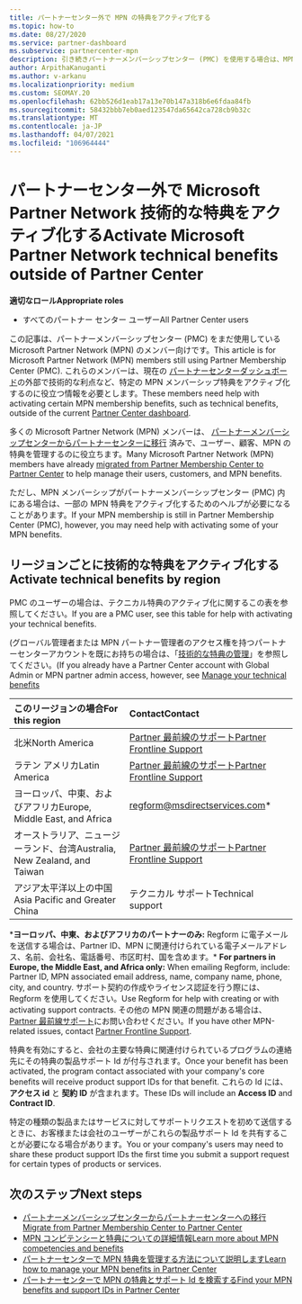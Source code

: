 ```yaml
---
title: パートナーセンター外で MPN の特典をアクティブ化する
ms.topic: how-to
ms.date: 08/27/2020
ms.service: partner-dashboard
ms.subservice: partnercenter-mpn
description: 引き続きパートナーメンバーシップセンター (PMC) を使用する場合は、MPN テクニカルサポートの特典をアクティブ化して特典のサポート Id を提供するために、お問い合わせ先に関するページをご覧ください。
author: ArpithaKanuganti
ms.author: v-arkanu
ms.localizationpriority: medium
ms.custom: SEOMAY.20
ms.openlocfilehash: 62bb526d1eab17a13e70b147a318b6e6fdaa84fb
ms.sourcegitcommit: 58432bbb7eb0aed123547da65642ca728cb9b32c
ms.translationtype: MT
ms.contentlocale: ja-JP
ms.lasthandoff: 04/07/2021
ms.locfileid: "106964444"
---
```

# <a name="activate-microsoft-partner-network-technical-benefits-outside-of-partner-center"></a><span data-ttu-id="5f489-103">パートナーセンター外で Microsoft Partner Network 技術的な特典をアクティブ化する</span><span class="sxs-lookup"><span data-stu-id="5f489-103">Activate Microsoft Partner Network technical benefits outside of Partner Center</span></span>


<span data-ttu-id="5f489-104">**適切なロール**</span><span class="sxs-lookup"><span data-stu-id="5f489-104">**Appropriate roles**</span></span>

- <span data-ttu-id="5f489-105">すべてのパートナー センター ユーザー</span><span class="sxs-lookup"><span data-stu-id="5f489-105">All Partner Center users</span></span>

<span data-ttu-id="5f489-106">この記事は、パートナーメンバーシップセンター (PMC) をまだ使用している Microsoft Partner Network (MPN) のメンバー向けです。</span><span class="sxs-lookup"><span data-stu-id="5f489-106">This article is for Microsoft Partner Network (MPN) members still using Partner Membership Center (PMC).</span></span> <span data-ttu-id="5f489-107">これらのメンバーは、現在の [パートナーセンターダッシュボード](https://partner.microsoft.com/dashboard)の外部で技術的な利点など、特定の MPN メンバーシップ特典をアクティブ化するのに役立つ情報を必要とします。</span><span class="sxs-lookup"><span data-stu-id="5f489-107">These members need help with activating certain MPN membership benefits, such as technical benefits, outside of the current [Partner Center dashboard](https://partner.microsoft.com/dashboard).</span></span>

<span data-ttu-id="5f489-108">多くの Microsoft Partner Network (MPN) メンバーは、 [パートナーメンバーシップセンターからパートナーセンターに移行](prepare-pmc-pc-migration.md) 済みで、ユーザー、顧客、MPN の特典を管理するのに役立ちます。</span><span class="sxs-lookup"><span data-stu-id="5f489-108">Many Microsoft Partner Network (MPN) members have already [migrated from Partner Membership Center to Partner Center](prepare-pmc-pc-migration.md) to help manage their users, customers, and MPN benefits.</span></span>

<span data-ttu-id="5f489-109">ただし、MPN メンバーシップがパートナーメンバーシップセンター (PMC) 内にある場合は、一部の MPN 特典をアクティブ化するためのヘルプが必要になることがあります。</span><span class="sxs-lookup"><span data-stu-id="5f489-109">If your MPN membership is still in Partner Membership Center (PMC), however, you may need help with activating some of your MPN benefits.</span></span>

## <a name="activate-technical-benefits-by-region"></a><span data-ttu-id="5f489-110">リージョンごとに技術的な特典をアクティブ化する</span><span class="sxs-lookup"><span data-stu-id="5f489-110">Activate technical benefits by region</span></span>

<span data-ttu-id="5f489-111">PMC のユーザーの場合は、テクニカル特典のアクティブ化に関するこの表を参照してください。</span><span class="sxs-lookup"><span data-stu-id="5f489-111">If you are a PMC user, see this table for help with activating your technical benefits.</span></span>

<span data-ttu-id="5f489-112">(グローバル管理者または MPN パートナー管理者のアクセス権を持つパートナーセンターアカウントを既にお持ちの場合は、「[技術的な特典の管理](https://docs.microsoft.com/partner-center/manage-your-partner-network-benefits#manage-technical-benefits)」を参照してください。</span><span class="sxs-lookup"><span data-stu-id="5f489-112">(If you already have a Partner Center account with Global Admin or MPN partner admin access, however, see [Manage your technical benefits](https://docs.microsoft.com/partner-center/manage-your-partner-network-benefits#manage-technical-benefits)</span></span>

|<span data-ttu-id="5f489-113">このリージョンの場合</span><span class="sxs-lookup"><span data-stu-id="5f489-113">For this region</span></span>  | <span data-ttu-id="5f489-114">Contact</span><span class="sxs-lookup"><span data-stu-id="5f489-114">Contact</span></span> |
|:--------|:------------|
|<span data-ttu-id="5f489-115">北米</span><span class="sxs-lookup"><span data-stu-id="5f489-115">North America</span></span>  | [<span data-ttu-id="5f489-116">Partner 最前線のサポート</span><span class="sxs-lookup"><span data-stu-id="5f489-116">Partner Frontline Support</span></span>](https://partner.microsoft.com/support?issueid=300-0042)  |
|<span data-ttu-id="5f489-117">ラテン アメリカ</span><span class="sxs-lookup"><span data-stu-id="5f489-117">Latin America</span></span>  | [<span data-ttu-id="5f489-118">Partner 最前線のサポート</span><span class="sxs-lookup"><span data-stu-id="5f489-118">Partner Frontline Support</span></span>](https://partner.microsoft.com/support?issueid=300-0042)  |
|<span data-ttu-id="5f489-119">ヨーロッパ、中東、およびアフリカ</span><span class="sxs-lookup"><span data-stu-id="5f489-119">Europe, Middle East, and Africa</span></span>  | [regform@msdirectservices.com](mailto:regform@msdirectservices.com)*  |
|<span data-ttu-id="5f489-120">オーストラリア、ニュージーランド、台湾</span><span class="sxs-lookup"><span data-stu-id="5f489-120">Australia, New Zealand, and Taiwan</span></span>  | [<span data-ttu-id="5f489-121">Partner 最前線のサポート</span><span class="sxs-lookup"><span data-stu-id="5f489-121">Partner Frontline Support</span></span>](https://partner.microsoft.com/support?issueid=300-0042)  |
|<span data-ttu-id="5f489-122">アジア太平洋以上の中国</span><span class="sxs-lookup"><span data-stu-id="5f489-122">Asia Pacific and Greater China</span></span>  | <span data-ttu-id="5f489-123">テクニカル サポート</span><span class="sxs-lookup"><span data-stu-id="5f489-123">Technical support</span></span>  |

<span data-ttu-id="5f489-124">\***ヨーロッパ、中東、およびアフリカのパートナーのみ:** Regform に電子メールを送信する場合は、Partner ID、MPN に関連付けられている電子メールアドレス、名前、会社名、電話番号、市区町村、国を含めます。</span><span class="sxs-lookup"><span data-stu-id="5f489-124">\* **For partners in Europe, the Middle East, and Africa only:** When emailing Regform, include: Partner ID, MPN associated email address, name, company name, phone, city, and country.</span></span> <span data-ttu-id="5f489-125">サポート契約の作成やライセンス認証を行う際には、Regform を使用してください。</span><span class="sxs-lookup"><span data-stu-id="5f489-125">Use Regform for help with creating or with activating support contracts.</span></span> <span data-ttu-id="5f489-126">その他の MPN 関連の問題がある場合は、 [Partner 最前線サポート](https://partner.microsoft.com/support?issueid=300-0042)にお問い合わせください。</span><span class="sxs-lookup"><span data-stu-id="5f489-126">If you have other MPN-related issues, contact [Partner Frontline Support](https://partner.microsoft.com/support?issueid=300-0042).</span></span>

<span data-ttu-id="5f489-127">特典を有効にすると、会社の主要な特典に関連付けられているプログラムの連絡先にその特典の製品サポート Id が付与されます。</span><span class="sxs-lookup"><span data-stu-id="5f489-127">Once your benefit has been activated, the program contact associated with your company's core benefits will receive product support IDs for that benefit.</span></span> <span data-ttu-id="5f489-128">これらの Id には、 **アクセス id** と **契約 ID** が含まれます。</span><span class="sxs-lookup"><span data-stu-id="5f489-128">These IDs will include an **Access ID** and **Contract ID**.</span></span> 

<span data-ttu-id="5f489-129">特定の種類の製品またはサービスに対してサポートリクエストを初めて送信するときに、お客様または会社のユーザーがこれらの製品サポート Id を共有することが必要になる場合があります。</span><span class="sxs-lookup"><span data-stu-id="5f489-129">You or your company's users may need to share these product support IDs the first time you submit a support request for certain types of products or services.</span></span>

## <a name="next-steps"></a><span data-ttu-id="5f489-130">次のステップ</span><span class="sxs-lookup"><span data-stu-id="5f489-130">Next steps</span></span>

- [<span data-ttu-id="5f489-131">パートナーメンバーシップセンターからパートナーセンターへの移行</span><span class="sxs-lookup"><span data-stu-id="5f489-131">Migrate from Partner Membership Center to Partner Center</span></span>](prepare-pmc-pc-migration.md)
- [<span data-ttu-id="5f489-132">MPN コンピテンシーと特典についての詳細情報</span><span class="sxs-lookup"><span data-stu-id="5f489-132">Learn more about MPN competencies and benefits</span></span>](learn-about-competencies.md)
- [<span data-ttu-id="5f489-133">パートナーセンターで MPN 特典を管理する方法について説明します</span><span class="sxs-lookup"><span data-stu-id="5f489-133">Learn how to manage your MPN benefits in Partner Center</span></span>](manage-your-partner-network-benefits.md)
- [<span data-ttu-id="5f489-134">パートナーセンターで MPN の特典とサポート Id を検索する</span><span class="sxs-lookup"><span data-stu-id="5f489-134">Find your MPN benefits and support IDs in Partner Center</span></span>](mpn-find-benefits.md)
